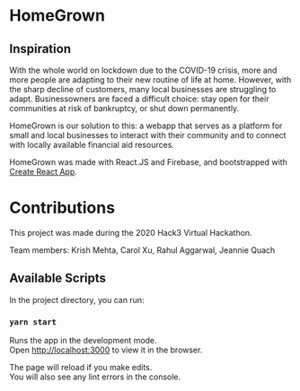 # HomeGrown

## Inspiration

With the whole world on lockdown due to the COVID-19 crisis, more and more people are adapting to their new routine of life at home. However, with the sharp decline of customers, many local businesses are struggling to adapt. Businessowners are faced a difficult choice: stay open for their communities at risk of bankruptcy, or shut down permanently. 

HomeGrown is our solution to this: a webapp that serves as a platform for small and local businesses to interact with their community and to connect with locally available financial aid resources. 

HomeGrown was made with React.JS and Firebase, and bootstrapped with [Create React App](https://github.com/facebook/create-react-app).

# Contributions

This project was made during the 2020 Hack3 Virtual Hackathon.

Team members:
Krish Mehta, Carol Xu, Rahul Aggarwal, Jeannie Quach

## Available Scripts

In the project directory, you can run:

### `yarn start`

Runs the app in the development mode.<br />
Open [http://localhost:3000](http://localhost:3000) to view it in the browser.

The page will reload if you make edits.<br />
You will also see any lint errors in the console.

